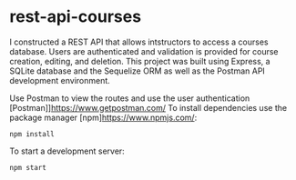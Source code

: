 # rest-api-courses

I constructed a REST API that allows intstructors to access a courses database. Users are authenticated and validation is provided for course creation, editing, and deletion. This project was built using Express, a SQLite database and the Sequelize ORM as well as the Postman API development environment.

Use Postman to view the routes and use the user authentication [Postman]]https://www.getpostman.com/ 
To install dependencies use the package manager [npm]https://www.npmjs.com/:

```
npm install
```

To start a development server:

```
npm start
```





